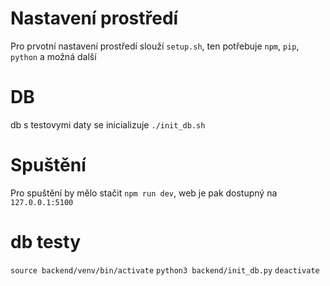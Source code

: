 # Nastavení prostředí
Pro prvotní nastavení prostředí slouží `setup.sh`, ten potřebuje `npm`, `pip`, `python` a možná další

# DB
db s testovymi daty se inicializuje `./init_db.sh`

# Spuštění
Pro spuštění by mělo stačit `npm run dev`, web je pak dostupný na `127.0.0.1:5100`



# db testy
`source backend/venv/bin/activate`
`python3 backend/init_db.py`
`deactivate`
